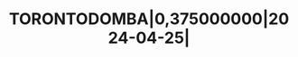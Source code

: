 ---
layout: asset
title: TORONTODOMBA|0,375000000|2024-04-25|                        
isin: XS1985806600
---